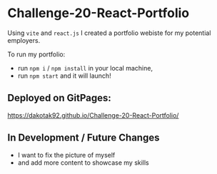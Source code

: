 # Challenge-20-React-Portfolio

Using `vite` and `react.js` I created a portfolio webiste for my potential employers.

To run my portfolio: 
+ run `npm i` / `npm install` in your local machine,
+ run  `npm start` and it will launch!
  
 ## Deployed on GitPages:
https://dakotak92.github.io/Challenge-20-React-Portfolio/

 ## In Development / Future Changes
 + I want to fix the picture of myself
 + and add more content to showcase my skills
